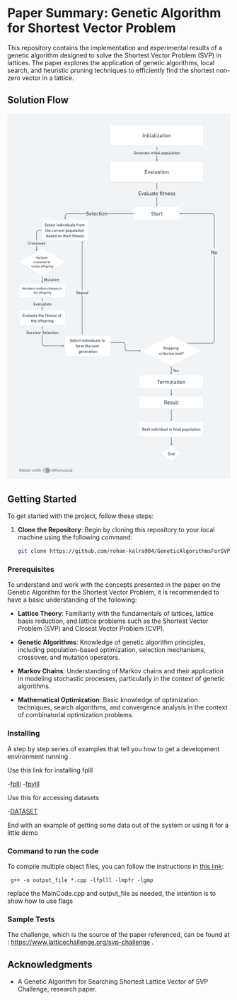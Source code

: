 # Paper Summary: Genetic Algorithm for Shortest Vector Problem

This repository contains the implementation and experimental results of a genetic algorithm designed to solve the Shortest Vector Problem (SVP) in lattices. The paper explores the application of genetic algorithms, local search, and heuristic pruning techniques to efficiently find the shortest non-zero vector in a lattice.

## Solution Flow

![Solution Flow](flow_.png)


## Getting Started

To get started with the project, follow these steps:

1. **Clone the Repository**: Begin by cloning this repository to your local machine using the following command:

   ```bash
   git clone https://github.com/rohan-kalra904/GeneticAlgorithmsForSVP.git


### Prerequisites


To understand and work with the concepts presented in the paper on the Genetic Algorithm for the Shortest Vector Problem, it is recommended to have a basic understanding of the following:

- **Lattice Theory**: Familiarity with the fundamentals of lattices, lattice basis reduction, and lattice problems such as the Shortest Vector Problem (SVP) and Closest Vector Problem (CVP).

- **Genetic Algorithms**: Knowledge of genetic algorithm principles, including population-based optimization, selection mechanisms, crossover, and mutation operators.

- **Markov Chains**: Understanding of Markov chains and their application in modeling stochastic processes, particularly in the context of genetic algorithms.

- **Mathematical Optimization**: Basic knowledge of optimization techniques, search algorithms, and convergence analysis in the context of combinatorial optimization problems.


### Installing

A step by step series of examples that tell you how to get a development
environment running

Use this link for installing fplll

-[fplll](https://github.com/fplll/fplll)
-[fpylll](https://github.com/fplll/fpylll)

Use this for accessing datasets

-[DATASET](https://www.latticechallenge.org/svp-challenge/)

End with an example of getting some data out of the system or using it
for a little demo

### Command to run the code
To compile multiple object files, you can follow the instructions in [this link](https://ornl-training.github.io/cpp-compiler-intro/03-object-files/):


     g++ -o output_file *.cpp -lfplll -lmpfr -lgmp


replace the MainCode.cpp and output_file as needed, the intention is to show how to use flags

### Sample Tests

The challenge, which is the source of the paper referenced, can be found at : https://www.latticechallenge.org/svp-challenge .


## Acknowledgments

  - A Genetic Algorithm for Searching Shortest Lattice Vector of SVP Challenge, research paper.
